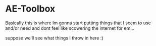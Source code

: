 # AE-Toolbox
Basically this is where Im gonna start putting things that I seem to use and/or need and dont feel like scowering the internet for em... 

suppose we'll see what things I throw in here :)
